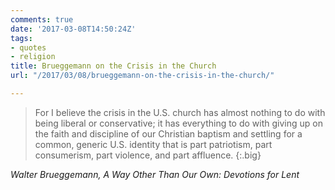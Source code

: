```yaml
---
comments: true
date: '2017-03-08T14:50:24Z'
tags:
- quotes
- religion
title: Brueggemann on the Crisis in the Church
url: "/2017/03/08/brueggemann-on-the-crisis-in-the-church/"

---
```

>For I believe the crisis in the U.S. church has almost nothing to do with being liberal or conservative; it has everything to do with giving up on the faith and discipline of our Christian baptism and settling for a common, generic U.S. identity that is part patriotism, part consumerism, part violence, and part affluence.
{:.big}

<cite>Walter Brueggemann, *A Way Other Than Our Own: Devotions for Lent*</cite>
